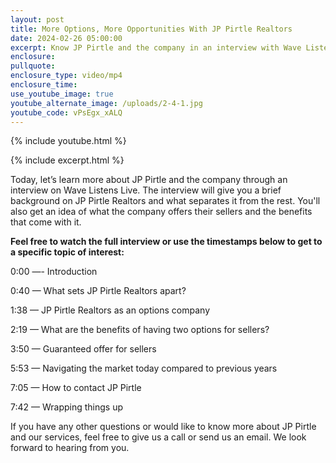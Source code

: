 ```yaml
---
layout: post
title: More Options, More Opportunities With JP Pirtle Realtors
date: 2024-02-26 05:00:00
excerpt: Know JP Pirtle and the company in an interview with Wave ListensLive.
enclosure:
pullquote:
enclosure_type: video/mp4
enclosure_time:
use_youtube_image: true
youtube_alternate_image: /uploads/2-4-1.jpg
youtube_code: vPsEgx_xALQ
---
```

{% include youtube.html %}

{% include excerpt.html %}

Today, let’s learn more about JP Pirtle and the company through an interview on Wave Listens Live. The interview will give you a brief background on JP Pirtle Realtors and what separates it from the rest. You'll also get an idea of what the company offers their sellers and the benefits that come with it.

**Feel free to watch the full interview or use the timestamps below to get to a specific topic of interest:**&nbsp;

0:00 —- Introduction

0:40 — What sets JP Pirtle Realtors apart?

1:38 — JP Pirtle Realtors as an options company

2:19 — What are the benefits of having two options for sellers?

3:50 — Guaranteed offer for sellers

5:53 — Navigating the market today compared to previous years

7:05 — How to contact JP Pirtle

7:42 — Wrapping things up

If you have any other questions or would like to know more about JP Pirtle and our services, feel free to give us a call or send us an email. We look forward to hearing from you.

​​​​​